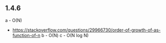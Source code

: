 ## 1.4.6

a - O(N)
  - https://stackoverflow.com/questions/29966730/order-of-growth-of-as-function-of-n
b - O(N)
c - O(N log N)

